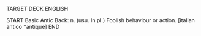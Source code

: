 TARGET DECK
ENGLISH

START
Basic
Antic
Back: n. (usu. In pl.) Foolish behaviour or action. [italian antico *antique]
END
